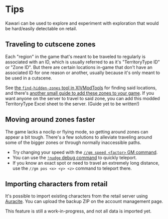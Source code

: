 # Tips

Kawari can be used to explore and experiment with exploration that would be hard/easily detectable on retail.

## Traveling to cutscene zones

Each "region" in the game that's meant to be traveled to regularly is associated with an ID, which is usually referred to as it's "TerritoryType ID" or "Zone ID". But there are certain locations in-game that don't have an associated ID for one reason or another, usually because it's only meant to be used in a cutscene.

See [the `find-hidden-zones` tool in XIVModTools](https://codeberg.org/redstrate/xivmodtools#find-hidden-zones) for finding said locations, and there's [another small guide to add these zones to your game](https://codeberg.org/redstrate/xivmodtools#add-zone). If you want anyone on the server to travel to said zone, you can add this modded TerritoryType Excel sheet to the server. (Guide yet to be written!)

## Moving around zones faster

The game lacks a noclip or flying mode, so getting around zones can appear a bit tough. There's a few solutions to alleviate traveling around some of the bigger zones or through normally inaccessible paths.

* Try changing your speed with the [`//gm speed <factor>` GM command](gm_commands.md).
* You can use the [`!nudge` debug command](debug_commands.md) to quickly teleport.
* If you know an exact spot or need to travel an extremely long distance, use the `//gm pos <x> <y> <z>` command to teleport there.

## Importing characters from retail

It's possible to import existing characters from the retail server using [Auracite](https://auracite.xiv.zone). You can upload the backup ZIP on the account management page.

This feature is still a work-in-progress, and not all data is imported yet.

